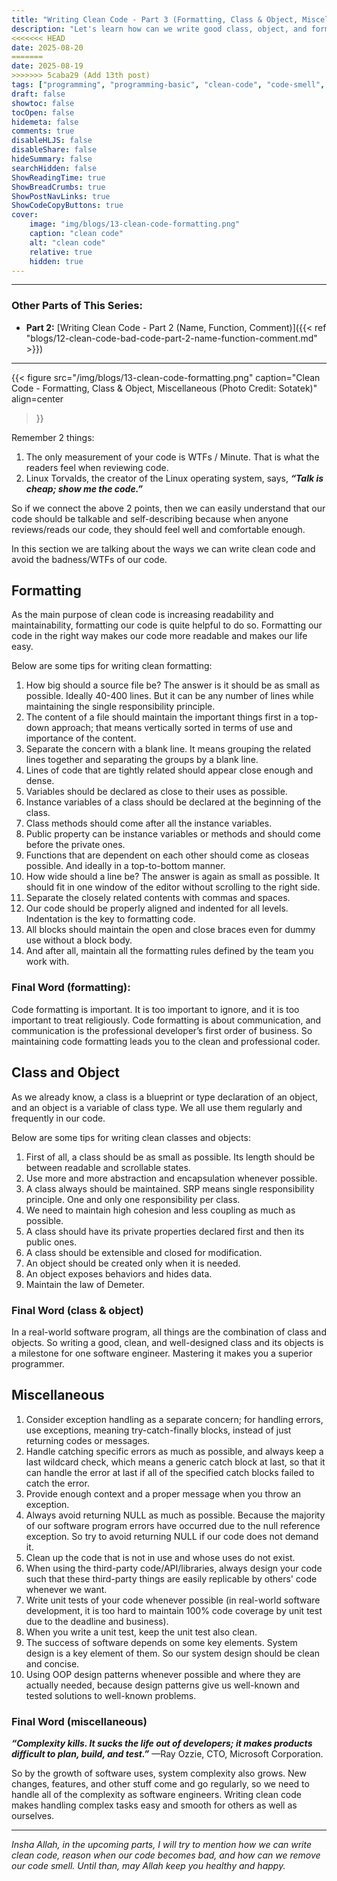 ```yaml
---
title: "Writing Clean Code - Part 3 (Formatting, Class & Object, Miscellaneous)"
description: "Let's learn how can we write good class, object, and format code"
<<<<<<< HEAD
date: 2025-08-20
=======
date: 2025-08-19
>>>>>>> 5caba29 (Add 13th post)
tags: ["programming", "programming-basic", "clean-code", "code-smell", "bad-smell", "formatting", "class-object"]
draft: false
showtoc: false
tocOpen: false
hidemeta: false
comments: true
disableHLJS: false
disableShare: false
hideSummary: false
searchHidden: false
ShowReadingTime: true
ShowBreadCrumbs: true
ShowPostNavLinks: true
ShowCodeCopyButtons: true
cover:
    image: "img/blogs/13-clean-code-formatting.png"
    caption: "clean code"
    alt: "clean code"
    relative: true
    hidden: true
---
```


---
### Other Parts of This Series:
- **Part 2:** [Writing Clean Code - Part 2 (Name, Function, Comment)]({{< ref "blogs/12-clean-code-bad-code-part-2-name-function-comment.md" >}})
---

{{< figure
    src="/img/blogs/13-clean-code-formatting.png"
    caption="Clean Code - Formatting, Class & Object, Miscellaneous (Photo Credit: Sotatek)"
    align=center
>}}

Remember 2 things:
1. The only measurement of your code is WTFs / Minute. That is what the readers feel when reviewing code.
2. Linux Torvalds, the creator of the Linux operating system, says, ***“Talk is cheap; show me the code.”***

So if we connect the above 2 points, then we can easily understand that our code should be talkable and self-describing because when anyone reviews/reads our code, they should feel well and comfortable enough. 

In this section we are talking about the ways we can write clean code and avoid the badness/WTFs of our code.

## Formatting
As the main purpose of clean code is increasing readability and maintainability, formatting our code is quite helpful to do so. Formatting our code in the right way makes our code more readable and makes our life easy. 

Below are some tips for writing clean formatting:

1. How big should a source file be? The answer is it should be as small as possible. Ideally 40-400 lines. But it can be any number of lines while maintaining the single responsibility principle.
2. The content of a file should maintain the important things first in a top-down approach; that means vertically sorted in terms of use and importance of the content.
3. Separate the concern with a blank line. It means grouping the related lines together and separating the groups by a blank line.
4. Lines of code that are tightly related should appear close enough and dense.
5. Variables should be declared as close to their uses as possible.
6. Instance variables of a class should be declared at the beginning of the class.
7. Class methods should come after all the instance variables.
8. Public property can be instance variables or methods and should come before the private ones.
9. Functions that are dependent on each other should come as closeas possible. And ideally in a top-to-bottom manner.
10. How wide should a line be? The answer is again as small as possible. It should fit in one window of the editor without scrolling to the right side.
11. Separate the closely related contents with commas and spaces.
12. Our code should be properly aligned and indented for all levels. Indentation is the key to formatting code.
13. All blocks should maintain the open and close braces even for dummy use without a block body.
14. And after all, maintain all the formatting rules defined by the team you work with.

### Final Word (formatting):
Code formatting is important. It is too important to ignore, and it is too important to treat religiously. Code formatting is about communication, and communication is the professional developer’s first order of business. So maintaining code formatting leads you to the clean and professional coder.

## Class and Object
As we already know, a class is a blueprint or type declaration of an object, and an object is a variable of class type. We all use them regularly and frequently in our code. 

Below are some tips for writing clean classes and objects:

1. First of all, a class should be as small as possible. Its length should be between readable and scrollable states.
2. Use more and more abstraction and encapsulation whenever possible.
3. A class always should be maintained. SRP means single responsibility principle. One and only one responsibility per class.
4. We need to maintain high cohesion and less coupling as much as possible.
5. A class should have its private properties declared first and then its public ones.
6. A class should be extensible and closed for modification.
7. An object should be created only when it is needed.
8. An object exposes behaviors and hides data.
9. Maintain the law of Demeter.

### Final Word (class & object)
In a real-world software program, all things are the combination of class and objects. So writing a good, clean, and well-designed class and its objects is a milestone for one software engineer. Mastering it makes you a superior programmer.

## Miscellaneous
1. Consider exception handling as a separate concern; for handling errors, use exceptions, meaning try-catch-finally blocks, instead of just returning codes or messages.
2. Handle catching specific errors as much as possible, and always keep a last wildcard check, which means a generic catch block at last, so that it can handle the error at last if all of the specified catch blocks failed to catch the error.
3. Provide enough context and a proper message when you throw an exception.
4. Always avoid returning NULL as much as possible. Because the majority of our software program errors have occurred due to the null reference exception. So try to avoid returning NULL if our code does not demand it.
5. Clean up the code that is not in use and whose uses do not exist.
6. When using the third-party code/API/libraries, always design your code such that these third-party things are easily replicable by others' code whenever we want.
7. Write unit tests of your code whenever possible (in real-world software development, it is too hard to maintain 100% code coverage by unit test due to the deadline and business).
8. When you write a unit test, keep the unit test also clean.
9. The success of software depends on some key elements. System design is a key element of them. So our system design should be clean and concise.
10. Using OOP design patterns whenever possible and where they are actually needed, because design patterns give us well-known and tested solutions to well-known problems.

### Final Word (miscellaneous)
***“Complexity kills. It sucks the life out of developers; it makes products difficult to plan, build, and test.”*** —Ray Ozzie, CTO, Microsoft Corporation.

So by the growth of software uses, system complexity also grows. New changes, features, and other stuff come and go regularly, so we need to handle all of the complexity as software engineers. Writing clean code makes handling complex tasks easy and smooth for others as well as ourselves.

---

*Insha Allah, in the upcoming parts, I will try to mention how we can write clean code, reason when our code becomes bad, and how can we remove our code smell. Until than, may Allah keep you healthy and happy.*